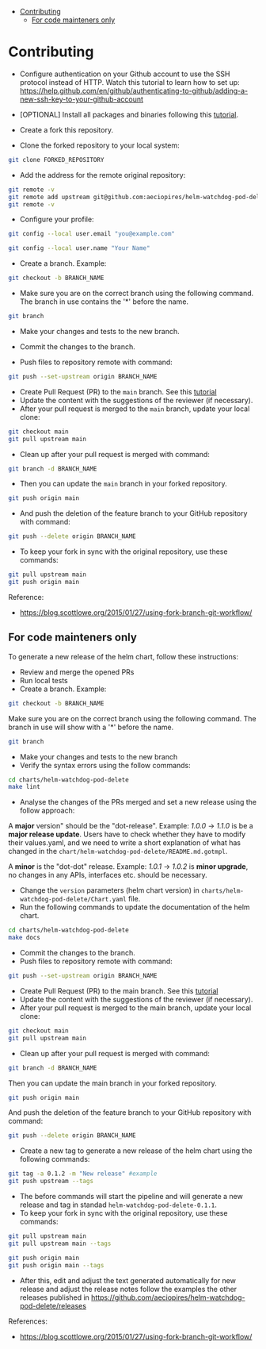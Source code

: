 <!-- TOC -->

- [Contributing](#contributing)
  - [For code mainteners only](#for-code-mainteners-only)

<!-- TOC -->

# Contributing

- Configure authentication on your Github account to use the SSH protocol instead of HTTP. Watch this tutorial to learn how to set up: https://help.github.com/en/github/authenticating-to-github/adding-a-new-ssh-key-to-your-github-account
- [OPTIONAL] Install all packages and binaries following this [tutorial](REQUIREMENTS.md).

- Create a fork this repository.
- Clone the forked repository to your local system:

```bash
git clone FORKED_REPOSITORY
```

- Add the address for the remote original repository:

```bash
git remote -v
git remote add upstream git@github.com:aeciopires/helm-watchdog-pod-delete.git
git remote -v
```

- Configure your profile:

```bash
git config --local user.email "you@example.com"

git config --local user.name "Your Name"
```

- Create a branch. Example:

```bash
git checkout -b BRANCH_NAME
```

- Make sure you are on the correct branch using the following command. The branch in use contains the '*' before the name.

```bash
git branch
```

- Make your changes and tests to the new branch.

- Commit the changes to the branch.
- Push files to repository remote with command:

```bash
git push --set-upstream origin BRANCH_NAME
```

- Create Pull Request (PR) to the `main` branch. See this [tutorial](https://help.github.com/en/github/collaborating-with-issues-and-pull-requests/creating-a-pull-request-from-a-fork)
- Update the content with the suggestions of the reviewer (if necessary).
- After your pull request is merged to the `main` branch, update your local clone:

```bash
git checkout main
git pull upstream main
```

- Clean up after your pull request is merged with command:

```bash
git branch -d BRANCH_NAME
```

- Then you can update the ``main`` branch in your forked repository.

```bash
git push origin main
```

- And push the deletion of the feature branch to your GitHub repository with command:

```bash
git push --delete origin BRANCH_NAME
```

- To keep your fork in sync with the original repository, use these commands:

```bash
git pull upstream main
git push origin main
```

Reference:
- https://blog.scottlowe.org/2015/01/27/using-fork-branch-git-workflow/

## For code mainteners only

To generate a new release of the helm chart, follow these instructions:

- Review and merge the opened PRs
- Run local tests
- Create a branch. Example:

```bash
git checkout -b BRANCH_NAME
```

Make sure you are on the correct branch using the following command. The branch in use will show with a '*' before the name.

```bash
git branch
```

- Make your changes and tests to the new branch
- Verify the syntax errors using the follow commands:

```bash
cd charts/helm-watchdog-pod-delete
make lint
```

- Analyse the changes of the PRs merged and set a new release using the follow approach:

A **major** version" should be the "dot-release". Example: *1.0.0* -> *1.1.0* is be a **major release update**. Users have to check whether they have to modify their values.yaml, and we need to write a short explanation of what has changed in the ``chart/helm-watchdog-pod-delete/README.md.gotmpl``.

A **minor** is the "dot-dot" release. Example: *1.0.1* -> *1.0.2* is **minor upgrade**, no changes in any APIs, interfaces etc. should be necessary.

- Change the ``version`` parameters (helm chart version) in ``charts/helm-watchdog-pod-delete/Chart.yaml`` file.
- Run the following commands to update the documentation of the helm chart.

```bash
cd charts/helm-watchdog-pod-delete
make docs
```

- Commit the changes to the branch.
- Push files to repository remote with command:

```bash
git push --set-upstream origin BRANCH_NAME
```

- Create Pull Request (PR) to the main branch. See this [tutorial](https://help.github.com/en/github/collaborating-with-issues-and-pull-requests/creating-a-pull-request-from-a-fork)
- Update the content with the suggestions of the reviewer (if necessary).
- After your pull request is merged to the main branch, update your local clone:

```bash
git checkout main
git pull upstream main
```

- Clean up after your pull request is merged with command:

```bash
git branch -d BRANCH_NAME
```

Then you can update the main branch in your forked repository.

```bash
git push origin main
```

And push the deletion of the feature branch to your GitHub repository with command:

```bash
git push --delete origin BRANCH_NAME
```

- Create a new tag to generate a new release of the helm chart using the following commands:

```bash
git tag -a 0.1.2 -m "New release" #example
git push upstream --tags
```

- The before commands will start the pipeline and will generate a new release and tag in standad ``helm-watchdog-pod-delete-0.1.1``.
- To keep your fork in sync with the original repository, use these commands:

```bash
git pull upstream main
git pull upstream main --tags

git push origin main
git push origin main --tags
```

- After this, edit and adjust the text generated automatically for new release and adjust the release notes follow the examples the other releases published in https://github.com/aeciopires/helm-watchdog-pod-delete/releases

References:

- https://blog.scottlowe.org/2015/01/27/using-fork-branch-git-workflow/
